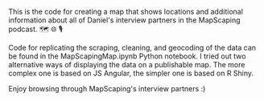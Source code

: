 This is the code for creating a map that shows locations and additional information about all of Daniel's interview partners in the MapScaping podcast. 🗺️ 🌐 🎙️


Code for replicating the scraping, cleaning, and geocoding of the data can be found in the MapScapingMap.ipynb Python notebook.
I tried out two alternative ways of displaying the data on a publishable map. The more complex one is based on JS Angular, the simpler one is based on R Shiny.

Enjoy browsing through MapScaping's interview partners :) 
